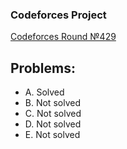 ### Codeforces Project
[Codeforces Round №429](http://codeforces.com/contest/841) 

## Problems:
* A. Solved
* B. Not solved
* C. Not solved
* D. Not solved
* E. Not solved